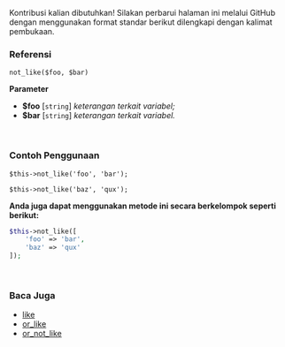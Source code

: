 Kontribusi kalian dibutuhkan!
Silakan perbarui halaman ini melalui GitHub dengan menggunakan format standar berikut dilengkapi dengan kalimat pembukaan.

### Referensi
`not_like($foo, $bar)`

**Parameter**
* **$foo** [`string`] *keterangan terkait variabel;*
* **$bar** [`string`] *keterangan terkait variabel.*

&nbsp;

### Contoh Penggunaan
`$this->not_like('foo', 'bar');`

`$this->not_like('baz', 'qux');`

**Anda juga dapat menggunakan metode ini secara berkelompok seperti berikut:**
```php
$this->not_like([
    'foo' => 'bar',
    'baz' => 'qux'
]);
```

&nbsp;

### Baca Juga
* [like](./like)
* [or_like](./or_like)
* [or_not_like](./or_not_like)

